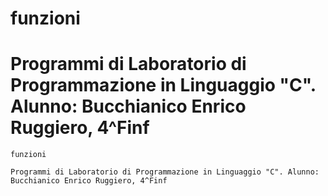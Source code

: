 # funzioni

# Programmi di Laboratorio di Programmazione in Linguaggio "C". Alunno: Bucchianico Enrico Ruggiero, 4^Finf


	funzioni

	Programmi di Laboratorio di Programmazione in Linguaggio "C". Alunno: Bucchianico Enrico Ruggiero, 4^Finf